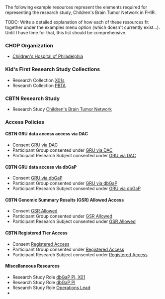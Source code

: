 The following example resources represent the elements required for 
representing the research study, Children's Brain Tumor Network in FHIR. 

TODO: Write a detailed explanation of how each of these resources fit together 
under the examples menu option (which doesn't currently exist...). Until I have
time for that, this list should be comprehensive. 

### CHOP Organization
* [Children's Hospital of Philadelphia](Organization-kf-research-study-organization-chop.html)

### Kid's First Research Study Collections
* Research Collection [X01s](List-ncpi-research-collection-kfx01.html)
* Research Collection [PBTA](List-ncpi-research-collection-pbta.html)

### CBTN Research Study
* Research Study [Children's Brain Tumor Network](ResearchStudy-kf-research-study-cbtn.html)

### Access Policies
#### CBTN GRU data access access via DAC
* Consent [GRU via DAC](Consent-kf-gru-dac-consent.html)
* Participant Group consented under [GRU via DAC](Group-kf-research-study-cbtn-participants.html)
* Participant Research Subject consented under [GRU via DAC](ResearchStudy-kf-research-study-subject-gru-dac.html)

#### CBTN GRU data access via dbGaP
* Consent [GRU via dbGaP](Consent-kf-gru-dbgap-consent.html)
* Participant Group consented under [GRU via dbGaP](Group-kf-research-study-cbtn-participants.html)
* Participant Research Subject consented under [GRU via dbGaP](ResearchStudy-kf-research-study-subject-gru-dbgap.html)

#### CBTN Genomic Summary Results (GSR) Allowed Access
* Consent [GSR Allowed](Consent-kf-gsr-allowed-access.html)
* Participant Group consented under [GSR Allowed](Group-kf-research-study-cbtn-participants.html)
* Participant Research Subject consented under [GSR Allowed](ResearchStudy-kf-research-study-subject-gsr-allowed.html)

#### CBTN Registered Tier Access
* Consent [Registered Access](Consent-kf-gsr-allowed-access.html)
* Participant Group consented under [Registered Access](Group-kf-research-study-cbtn-participants.html)
* Participant Research Subject consented under [Registered Access](ResearchStudy-kf-research-study-subject-registered.html)

#### Miscellaneous Resources
* Research Study Role [dbGaP PI, X01](PractitionerRole-kf-research-study-personnel-role-pi-x01.html)
* Research Study Role [dbGaP PI](PractitionerRole-kf-research-study-personnel-role-pi.html)
* Research Study Role [Operations Lead](PractitionerRole-kf-research-study-personnel-role-op-lead.html)
* 